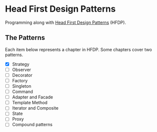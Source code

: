 # Head First Design Patterns

Programming along with [Head First Design Patterns](https://www.amazon.co.uk/Head-First-Design-Patterns-Freeman/dp/0596007124) (HFDP).

## The Patterns

Each item below represents a chapter in HFDP. Some chapters cover two patterns.

- [x] Strategy
- [ ] Observer
- [ ] Decorator
- [ ] Factory
- [ ] Singleton
- [ ] Command
- [ ] Adapter and Facade
- [ ] Template Method
- [ ] Iterator and Composite
- [ ] State
- [ ] Proxy
- [ ] Compound patterns
